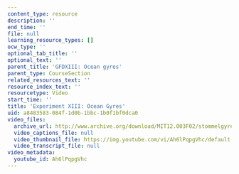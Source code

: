 ```yaml
---
content_type: resource
description: ''
end_time: ''
file: null
learning_resource_types: []
ocw_type: ''
optional_tab_title: ''
optional_text: ''
parent_title: 'GFDXIII: Ocean gyres'
parent_type: CourseSection
related_resources_text: ''
resource_index_text: ''
resourcetype: Video
start_time: ''
title: 'Experiment XIII: Ocean Gyres'
uid: a8483583-084f-1d0b-1bbc-1b0f1bf0dca0
video_files:
  archive_url: http://www.archive.org/download/MIT12.003F02/stommelgyre.mp4
  video_captions_file: null
  video_thumbnail_file: https://img.youtube.com/vi/Ah6lPqpgVhc/default.jpg
  video_transcript_file: null
video_metadata:
  youtube_id: Ah6lPqpgVhc
---
```

